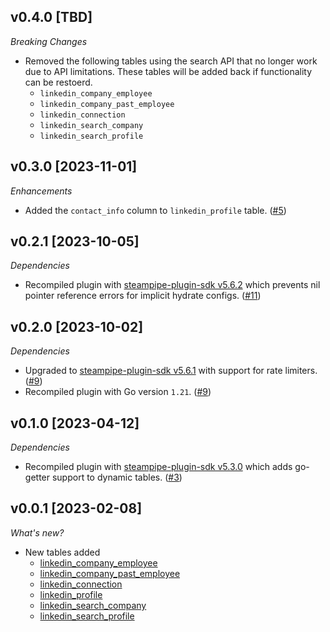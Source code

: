 
## v0.4.0 [TBD]

_Breaking Changes_

- Removed the following tables using the search API that no longer work due to API limitations. These tables will be added back if functionality can be restoerd.
  - `linkedin_company_employee`
  - `linkedin_company_past_employee`
  - `linkedin_connection`
  - `linkedin_search_company`
  - `linkedin_search_profile`

## v0.3.0 [2023-11-01]

_Enhancements_

- Added the `contact_info` column to `linkedin_profile` table. ([#5](https://github.com/turbot/steampipe-plugin-linkedin/pull/5))

## v0.2.1 [2023-10-05]

_Dependencies_

- Recompiled plugin with [steampipe-plugin-sdk v5.6.2](https://github.com/turbot/steampipe-plugin-sdk/blob/main/CHANGELOG.md#v562-2023-10-03) which prevents nil pointer reference errors for implicit hydrate configs. ([#11](https://github.com/turbot/steampipe-plugin-linkedin/pull/11))

## v0.2.0 [2023-10-02]

_Dependencies_

- Upgraded to [steampipe-plugin-sdk v5.6.1](https://github.com/turbot/steampipe-plugin-sdk/blob/main/CHANGELOG.md#v561-2023-09-29) with support for rate limiters. ([#9](https://github.com/turbot/steampipe-plugin-linkedin/pull/9))
- Recompiled plugin with Go version `1.21`. ([#9](https://github.com/turbot/steampipe-plugin-linkedin/pull/9))

## v0.1.0 [2023-04-12]

_Dependencies_

- Recompiled plugin with [steampipe-plugin-sdk v5.3.0](https://github.com/turbot/steampipe-plugin-sdk/blob/main/CHANGELOG.md#v530-2023-03-16) which adds go-getter support to dynamic tables. ([#3](https://github.com/turbot/steampipe-plugin-linkedin/pull/3))

## v0.0.1 [2023-02-08]

_What's new?_

- New tables added
  - [linkedin_company_employee](https://hub.steampipe.io/plugins/turbot/linkedin/tables/linkedin_company_employee)
  - [linkedin_company_past_employee](https://hub.steampipe.io/plugins/turbot/linkedin/tables/linkedin_company_past_employee)
  - [linkedin_connection](https://hub.steampipe.io/plugins/turbot/linkedin/tables/linkedin_connection)
  - [linkedin_profile](https://hub.steampipe.io/plugins/turbot/linkedin/tables/linkedin_profile)
  - [linkedin_search_company](https://hub.steampipe.io/plugins/turbot/linkedin/tables/linkedin_search_company)
  - [linkedin_search_profile](https://hub.steampipe.io/plugins/turbot/linkedin/tables/linkedin_search_profile)
